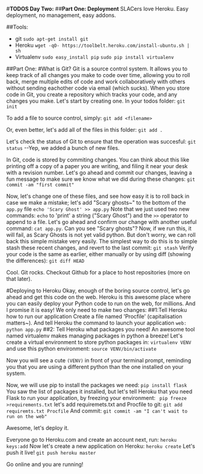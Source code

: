#__TODOS Day Two:__
##__Part One: Deployment__
SLACers love Heroku. Easy deployment, no management, easy addons.

##Tools:
* git
```sudo apt-get install git```
* Heroku
```wget -qO- https://toolbelt.heroku.com/install-ubuntu.sh | sh```
* Virtualenv
```sudo easy_install pip```
```sudo pip install virtualenv```

##Part One:
#What is Git?
Git is a source control system. It allows you to keep track of all changes you make to code over time, allowing you to roll back, merge multiple edits of code and work collaboratively with others without sending eachother code via email (which sucks).
When you store code in Git, you create a repository which tracks your code, and any changes you make.
Let's start by creating one.
In your todos folder:
```git init```

To add a file to source control, simply:
```git add <filename>```

Or, even better, let's add all of the files in this folder:
```git add .```

Let's check the status of Git to ensure that the operation was succesful:
```git status```
--Yep,  we added a bunch of new files.

In Git, code is stored by commiting changes. You can think about this like printing off a copy of a paper you are writing, and filing it near your desk with a revision number.
Let's go ahead and commit our changes, leaving a fun message to make sure we know what we did during these changes:
```git commit -am "first commit"```

Now, let's change one of these files, and see how easy it is to roll back in case we make a mistake; let's add "Scary ghosts~" to the bottom of the `app.py` file
```echo 'Scary Ghost' >> app.py```
Note that we just used two new commands: `echo` to 'print' a string ("Scary Ghost") and the `>>` operator to append to a file. Let's go ahead and confirm our change with another useful command: `cat app.py`. Can you see "Scary ghosts"?
Now, if we run this, it will fail, as Scary Ghosts is not yet valid python. But don't worry, we can roll back this simple mistake very easily.
The simplest way to do this is to simple stash these recent changes, and revert to the last commit:
```git stash```
Verify your code is the same as earlier, either manually or by using diff (showing the differences):
```git diff HEAD```

Cool. Git rocks. Checkout Github for a place to host repositories (more on that later).

#Deploying to Heroku
Okay, enough of the boring source control, let's go ahead and get this code on the web.
Heroku is this awesome place where you can easily deploy your Python code to run on the web, for millions. 
And I promise it is easy! We only need to make two changes:
##1:Tell Heroku how to run our application
Create a file named 'Procfile' (capitalisation matters~). And tell Heroku the command to launch your application `web: python app.py`
##2: Tell Heroku what packages you need!
An awesome tool named virtualenv makes managing packages in python a breeze! 
Let's create a virtual environment to store python packages in:
```virtualenv VENV```
and use this python environment: ```source VENV/bin/activate```

Now you will see a cute `(VENV)` in front of your terminal prompt, reminding you that you are using a different python than the one installed on your system.

Now, we will use pip to install the packages we need:
`pip install flask`
You saw the list of packages it installed, but let's tell Heroku that you need Flask to run your application, by freezing your environment:
``` pip freeze >requirements.txt```
let's add requiremets.txt and Procfile to git:
```git add requiremts.txt Procfile```
And commit:
```git commit -am "I can't wait to run on the web"```

Awesome, let's deploy it.

Everyone go to Heroku.com and create an account
next, run:
```heroku keys:add```
Now let's create a new application on Heroku:
```heroku create```
Let's push it live!
```git push heroku master```

Go online and you are running!

